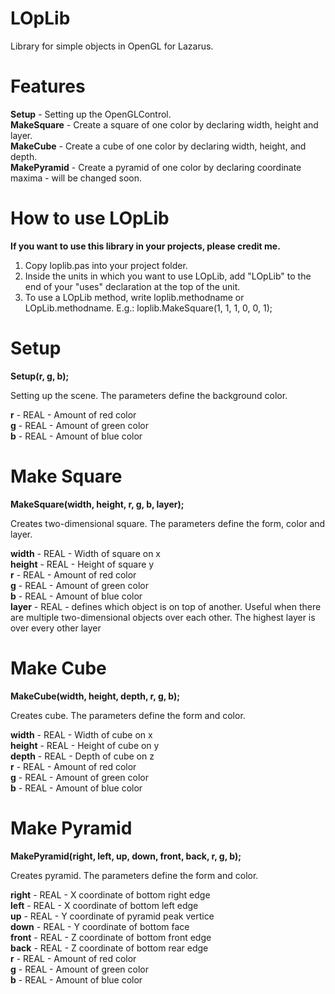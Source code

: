 # LOpLib
Library for simple objects in OpenGL for Lazarus.

# Features
<b>Setup</b> - Setting up the OpenGLControl. <br />
<b>MakeSquare</b> - Create a square of one color by declaring width, height and layer. <br />
<b>MakeCube</b> - Create a cube of one color by declaring width, height, and depth. <br />
<b>MakePyramid</b> - Create a pyramid of one color by declaring coordinate maxima - will be changed soon.

# How to use LOpLib
<b>If you want to use this library in your projects, please credit me.</b>

1. Copy loplib.pas into your project folder.
2. Inside the units in which you want to use LOpLib, add "LOpLib" to the end of your "uses" declaration at the top of the unit.
3. To use a LOpLib method, write loplib.methodname or LOpLib.methodname. E.g.: loplib.MakeSquare(1, 1, 1, 0, 0, 1);

# Setup
<b>Setup(r, g, b);</b>

Setting up the scene. The parameters define the background color.

<b>r</b> - REAL - Amount of red color <br />
<b>g</b> - REAL - Amount of green color <br />
<b>b</b> - REAL - Amount of blue color

# Make Square
<b>MakeSquare(width, height, r, g, b, layer);</b>

Creates two-dimensional square. The parameters define the form, color and layer.

<b>width</b> - REAL - Width of square on x <br />
<b>height</b> - REAL - Height of square y <br />
<b>r</b> - REAL - Amount of red color <br />
<b>g</b> - REAL - Amount of green color <br />
<b>b</b> - REAL - Amount of blue color <br />
<b>layer</b> - REAL - defines which object is on top of another. Useful when there are multiple two-dimensional objects over each other. The highest layer is over every other layer

# Make Cube
<b>MakeCube(width, height, depth, r, g, b);</b>

Creates cube. The parameters define the form and color.

<b>width</b> - REAL - Width of cube on x <br />
<b>height</b> - REAL - Height of cube on y <br />
<b>depth</b> - REAL - Depth of cube on z <br />
<b>r</b> - REAL - Amount of red color <br />
<b>g</b> - REAL - Amount of green color <br />
<b>b</b> - REAL - Amount of blue color

# Make Pyramid
<b>MakePyramid(right, left, up, down, front, back, r, g, b);</b>

Creates pyramid. The parameters define the form and color.

<b>right</b> - REAL - X coordinate of bottom right edge <br />
<b>left</b> - REAL - X coordinate of bottom left edge <br />
<b>up</b> - REAL - Y coordinate of pyramid peak vertice <br />
<b>down</b> - REAL - Y coordinate of bottom face <br />
<b>front</b> - REAL - Z coordinate of bottom front edge <br />
<b>back</b> - REAL - Z coordinate of bottom rear edge <br />
<b>r</b> - REAL - Amount of red color <br />
<b>g</b> - REAL - Amount of green color <br />
<b>b</b> - REAL - Amount of blue color <br />
